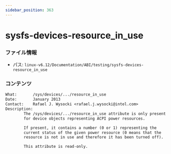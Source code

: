 ```yaml
---
sidebar_position: 363
---
```

# sysfs-devices-resource_in_use

### ファイル情報

- パス: `linux-v6.12/Documentation/ABI/testing/sysfs-devices-resource_in_use`

### コンテンツ

```txt
What:		/sys/devices/.../resource_in_use
Date:		January 2013
Contact:	Rafael J. Wysocki <rafael.j.wysocki@intel.com>
Description:
		The /sys/devices/.../resource_in_use attribute is only present
		for device objects representing ACPI power resources.

		If present, it contains a number (0 or 1) representing the
		current status of the given power resource (0 means that the
		resource is not in use and therefore it has been turned off).

		This attribute is read-only.

```
